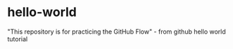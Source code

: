 # hello-world
"This repository is for practicing the GitHub Flow" - from github hello world tutorial
